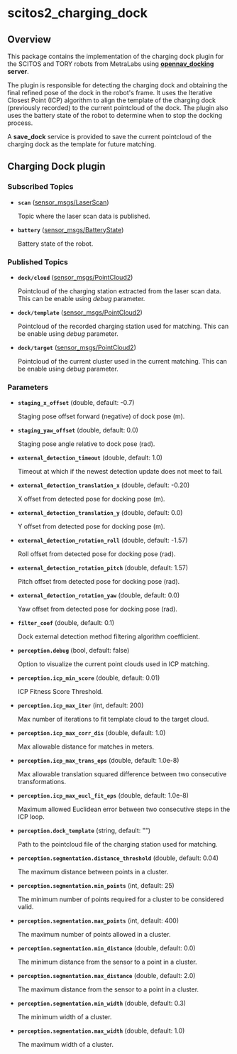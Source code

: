 # scitos2_charging_dock

## Overview

This package contains the implementation of the charging dock plugin for the SCITOS and TORY robots from MetraLabs using **[opennav_docking] server**.

The plugin is responsible for detecting the charging dock and obtaining the final refined pose of the dock in the robot's frame. It uses the Iterative Closest Point (ICP) algorithm to align the template of the charging dock (previously recorded) to the current pointcloud of the dock. The plugin also uses the battery state of the robot to determine when to stop the docking process.

A **save_dock** service is provided to save the current pointcloud of the charging dock as the template for future matching.

## Charging Dock plugin

### Subscribed Topics

* **`scan`** ([sensor_msgs/LaserScan])

	Topic where the laser scan data is published.

* **`battery`** ([sensor_msgs/BatteryState])

	Battery state of the robot.

### Published Topics

* **`dock/cloud`** ([sensor_msgs/PointCloud2])

	Pointcloud of the charging station extracted from the laser scan data. This can be enable using *debug* parameter.

* **`dock/template`** ([sensor_msgs/PointCloud2])

	Pointcloud of the recorded charging station used for matching. This can be enable using *debug* parameter.

* **`dock/target`** ([sensor_msgs/PointCloud2])

	Pointcloud of the current cluster used in the current matching. This can be enable using *debug* parameter.

### Parameters

* **`staging_x_offset`** (double, default: -0.7)

	Staging pose offset forward (negative) of dock pose (m).

* **`staging_yaw_offset`** (double, default: 0.0)

	Staging pose angle relative to dock pose (rad).

* **`external_detection_timeout`** (double, default: 1.0)

	Timeout at which if the newest detection update does not meet to fail.

* **`external_detection_translation_x`** (double, default: -0.20)

	X offset from detected pose for docking pose (m).

* **`external_detection_translation_y`** (double, default: 0.0)

	Y offset from detected pose for docking pose (m).

* **`external_detection_rotation_roll`** (double, default: -1.57)

	Roll offset from detected pose for docking pose (rad).

* **`external_detection_rotation_pitch`** (double, default: 1.57)

	Pitch offset from detected pose for docking pose (rad).

* **`external_detection_rotation_yaw`** (double, default: 0.0)

	Yaw offset from detected pose for docking pose (rad).

* **`filter_coef`** (double, default: 0.1)

	Dock external detection method filtering algorithm coefficient.

* **`perception.debug`** (bool, default: false)

	Option to visualize the current point clouds used in ICP matching. 

* **`perception.icp_min_score`** (double, default: 0.01)

	ICP Fitness Score Threshold.

* **`perception.icp_max_iter`** (int, default: 200)

	Max number of iterations to fit template cloud to the target cloud.

* **`perception.icp_max_corr_dis`** (double, default: 1.0)

	Max allowable distance for matches in meters.

* **`perception.icp_max_trans_eps`** (double, default: 1.0e-8)

	Max allowable translation squared difference between two consecutive transformations.

* **`perception.icp_max_eucl_fit_eps`** (double, default: 1.0e-8)

	Maximum allowed Euclidean error between two consecutive steps in the ICP loop.

* **`perception.dock_template`** (string, default: "")

	Path to the pointcloud file of the charging station used for matching.

* **`perception.segmentation.distance_threshold`** (double, default: 0.04)

	The maximum distance between points in a cluster.

* **`perception.segmentation.min_points`** (int, default: 25)

	The minimum number of points required for a cluster to be considered valid.

* **`perception.segmentation.max_points`** (int, default: 400)

	The maximum number of points allowed in a cluster.

* **`perception.segmentation.min_distance`** (double, default: 0.0)

	The minimum distance from the sensor to a point in a cluster.

* **`perception.segmentation.max_distance`** (double, default: 2.0)

	The maximum distance from the sensor to a point in a cluster.

* **`perception.segmentation.min_width`** (double, default: 0.3)

	The minimum width of a cluster.

* **`perception.segmentation.max_width`** (double, default: 1.0)

	The maximum width of a cluster.


[opennav_docking]: https://github.com/open-navigation/opennav_docking
[sensor_msgs/LaserScan]: https://docs.ros2.org/humble/api/sensor_msgs/msg/LaserScan.html
[sensor_msgs/BatteryState]: https://docs.ros2.org/humble/api/sensor_msgs/msg/BatteryState.html
[sensor_msgs/PointCloud2]: https://docs.ros2.org/humble/api/sensor_msgs/msg/PointCloud2.html